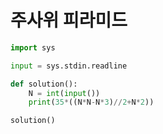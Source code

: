 # 주사위 피라미드

```python
import sys

input = sys.stdin.readline

def solution():
    N = int(input())
    print(35*((N*N-N*3)//2+N*2))

solution()
```

